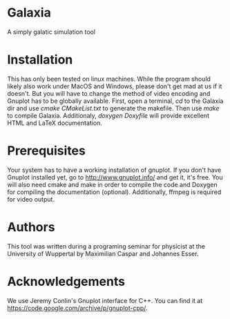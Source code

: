 # Galaxia
A simply galatic simulation tool

Installation
===========
This has only been tested on linux machines. While the program should likely also work under MacOS and Windows, please don't get mad at us if it doesn't. But you will have to change the method of video encoding and Gnuplot has to be globally available.
First, open a terminal, *cd* to the Galaxia dir and use *cmake CMakeList.txt* to generate the makefile. Then use *make* to compile Galaxia.
Additionaly, *doxygen Doxyfile* will provide excellent HTML and LaTeX documentation.

Prerequisites
=============
Your system has to have a working installation of gnuplot. If you don't have Gnuplot installed yet, go to http://www.gnuplot.info/ and get it, it's free.
You will also need cmake and make in order to compile the code and Doxygen for compiling the documentation (optional). Additionally, ffmpeg is required for video output.

Authors
=======
This tool was written during a programing seminar for physicist at the University of Wuppertal by Maximilian Caspar and Johannes Esser.

Acknowledgements
================
We use Jeremy Conlin's Gnuplot interface for C++. You can find it at https://code.google.com/archive/p/gnuplot-cpp/.
